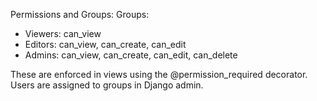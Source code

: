 Permissions and Groups:
Groups:
  - Viewers: can_view
  - Editors: can_view, can_create, can_edit
  - Admins: can_view, can_create, can_edit, can_delete

These are enforced in views using the @permission_required decorator.
Users are assigned to groups in Django admin.

